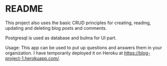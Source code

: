 # README

This project also uses the basic CRUD principles for creating, reading, updating and deleting blog posts and comments. 

Postgresql is used as database and bulma for UI part.

Usage: This app can be used to put up questions and answers them in your organization. I have temporarily deployed it on Heroku at https://blog-project-1.herokuapp.com/.
